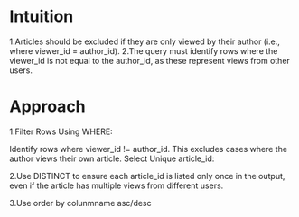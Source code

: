 # Intuition

1.Articles should be excluded if they are only viewed by their author (i.e., where viewer_id = author_id).
2.The query must identify rows where the viewer_id is not equal to the author_id, as these represent views from other users.

# Approach

1.Filter Rows Using WHERE:

Identify rows where viewer_id != author_id. This excludes cases where the author views their own article.
Select Unique article_id:

2.Use DISTINCT to ensure each article_id is listed only once in the output, even if the article has multiple views from different users.

3.Use order by colunmname asc/desc

